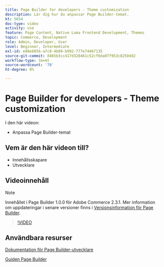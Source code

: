 ```yaml
---
title: Page Builder for developers - Theme customization
description: Lär dig hur du anpassar Page Builder-temat.
kt: 5654
doc-type: video
activity: use
feature: Page Content, Native Luma Frontend Development, Themes
topic: Commerce, Development
role: Admin, Developer, User
level: Beginner, Intermediate
exl-id: e88e6056-a7c8-4b89-b992-777e74467135
source-git-commit: 8465b3cc417d328461c52cf6da07f953c8250dd2
workflow-type: tm+mt
source-wordcount: '78'
ht-degree: 0%

---
```


# Page Builder for developers - Theme customization

I den här videon:

- Anpassa Page Builder-temat

## Vem är den här videon till?

- Innehållsskapare
- Utvecklare

## Videoinnehåll

>[!NOTE]
>
>Innehållet i Page Builder 1.0.0 för Adobe Commerce 2.3.1. Mer information om uppdateringar i senare versioner finns i [Versionsinformation för Page Builder](https://experienceleague.adobe.com/docs/commerce-admin/page-builder/release-notes.html?lang=sv-SE).

>[!VIDEO](https://video.tv.adobe.com/v/35713?quality=12&learn=on)

## Användbara resurser

[Dokumentation för Page Builder-utvecklare](https://developer.adobe.com/commerce/frontend-core/page-builder/)

[Guiden Page Builder](https://experienceleague.adobe.com/docs/commerce-admin/page-builder/introduction.html?lang=sv-SE)